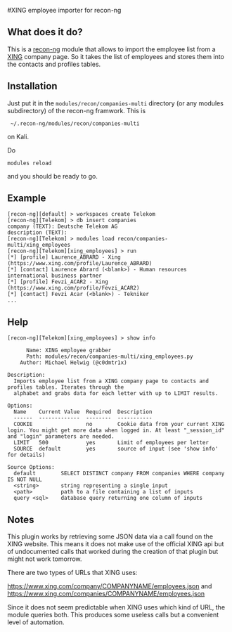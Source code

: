 #XING employee importer for recon-ng


## What does it do?
This is a <a href="https://bitbucket.org/LaNMaSteR53/recon-ng">recon-ng</a> module that allows to import the employee list from a <a href="https://www.xing.com">XING</a> company page. So it takes the list of employees and stores them into the contacts and profiles tables.

## Installation
Just put it in the `modules/recon/companies-multi` directory (or any modules subdirectory) of the recon-ng framwork. This is

     ~/.recon-ng/modules/recon/companies-multi
     
on Kali.

Do 

    modules reload
    
and you should be ready to go.

## Example

```
[recon-ng][default] > workspaces create Telekom
[recon-ng][Telekom] > db insert companies
company (TEXT): Deutsche Telekom AG
description (TEXT): 
[recon-ng][Telekom] > modules load recon/companies-multi/xing_employees
[recon-ng][Telekom][xing_employees] > run
[*] [profile] Laurence_ABRARD - Xing (https://www.xing.com/profile/Laurence_ABRARD)
[*] [contact] Laurence Abrard (<blank>) - Human resources international business partner
[*] [profile] Fevzi_ACAR2 - Xing (https://www.xing.com/profile/Fevzi_ACAR2)
[*] [contact] Fevzi Acar (<blank>) - Tekniker
...

```
## Help

```
[recon-ng][Telekom][xing_employees] > show info

      Name: XING employee grabber
      Path: modules/recon/companies-multi/xing_employees.py
    Author: Michael Helwig (@c0dmtr1x)

Description:
  Imports employee list from a XING company page to contacts and profiles tables. Iterates through the
  alphabet and grabs data for each letter with up to LIMIT results.

Options:
  Name    Current Value  Required  Description
  ------  -------------  --------  -----------
  COOKIE                 no        Cookie data from your current XING login. You might get more data when logged in. At least "_session_id" and "login" parameters are needed.
  LIMIT   500            yes       Limit of employees per letter
  SOURCE  default        yes       source of input (see 'show info' for details)

Source Options:
  default        SELECT DISTINCT company FROM companies WHERE company IS NOT NULL
  <string>       string representing a single input
  <path>         path to a file containing a list of inputs
  query <sql>    database query returning one column of inputs

```
## Notes
This plugin works by retrieving some JSON data via a call found on the XING website. This means it does not make use of the official XING api but of undocumented calls that worked during the creation of that plugin but might not work tomorrow. 

There are two types of URLs that XING uses:

https://www.xing.com/company/COMPANYNAME/employees.json
and
https://www.xing.com/companies/COMPANYNAME/employees.json

Since it does not seem predictable when XING uses which kind of URL, the module queries both. This produces some useless calls but a convenient level of automation.



